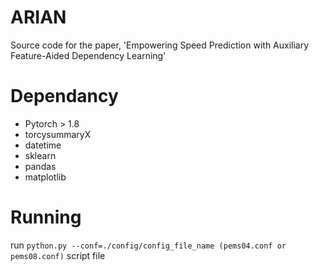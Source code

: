 # ARIAN
Source code for the paper, 'Empowering Speed Prediction with Auxiliary Feature-Aided Dependency Learning'

# Dependancy

- Pytorch > 1.8
- torcysummaryX
- datetime
- sklearn
- pandas
- matplotlib


# Running

run ``python.py --conf=./config/config_file_name (pems04.conf or pems08.conf)`` script file

